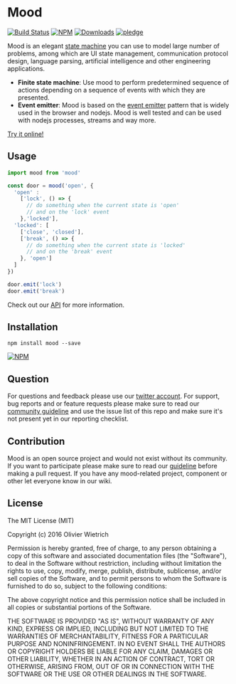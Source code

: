 # Mood

[![Build Status](https://travis-ci.org/bredele/mood.svg?branch=master)](https://travis-ci.org/bredele/mood)
[![NPM](https://img.shields.io/npm/v/mood.svg)](https://www.npmjs.com/package/mood)
[![Downloads](https://img.shields.io/npm/dm/mood.svg)](http://npm-stat.com/charts.html?package=mood)
[![pledge](https://bredele.github.io/contributing-guide/community-pledge.svg)](https://github.com/bredele/contributing-guide/blob/master/guidelines.md)

Mood is an elegant [state machine](https://en.wikipedia.org/wiki/Finite-state_machine#Concepts_and_terminology) you can use to model large number of problems, among which are UI state management, communication protocol design, language parsing, artificial intelligence and other engineering applications.

* **Finite state machine**: Use mood to perform predetermined sequence of actions depending on a sequence of events with which they are presented.
* **Event emitter**: Mood is based on the [event emitter](http://github.com/component/emitter) pattern that is widely used in the browser and nodejs. Mood is well tested and can be used with nodejs processes, streams and way more.

[Try it online!](http://requirebin.com/?code=79074d59c1525895625c)

## Usage

```js
import mood from 'mood'

const door = mood('open', {
  'open' :
    ['lock', () => {
      // do something when the current state is 'open'
      // and on the 'lock' event
    },'locked'],
  'locked': [
    ['close', 'closed'],
    ['break', () => {
      // do something when the current state is 'locked'
      // and on the 'break' event
    }, 'open']
  ]
})

door.emit('lock')
door.emit('break')
```

Check out our [API](/test) for more information.

## Installation

```shell
npm install mood --save
```

[![NPM](https://nodei.co/npm/mood.png)](https://nodei.co/npm/mood/)


## Question

For questions and feedback please use our [twitter account](https://twitter.com/bredeleca). For support, bug reports and or feature requests please make sure to read our
<a href="https://github.com/bredele/contributing-guide/blob/master/guidelines.md" target="_blank">community guideline</a> and use the issue list of this repo and make sure it's not present yet in our reporting checklist.

## Contribution

Mood is an open source project and would not exist without its community. If you want to participate please make sure to read our <a href="https://github.com/bredele/contributing-guide/blob/master/guidelines.md" target="_blank">guideline</a> before making a pull request. If you have any mood-related project, component or other let everyone know in our wiki.

## License

The MIT License (MIT)

Copyright (c) 2016 Olivier Wietrich

Permission is hereby granted, free of charge, to any person obtaining a copy
of this software and associated documentation files (the "Software"), to deal
in the Software without restriction, including without limitation the rights
to use, copy, modify, merge, publish, distribute, sublicense, and/or sell
copies of the Software, and to permit persons to whom the Software is
furnished to do so, subject to the following conditions:

The above copyright notice and this permission notice shall be included in all
copies or substantial portions of the Software.

THE SOFTWARE IS PROVIDED "AS IS", WITHOUT WARRANTY OF ANY KIND, EXPRESS OR
IMPLIED, INCLUDING BUT NOT LIMITED TO THE WARRANTIES OF MERCHANTABILITY,
FITNESS FOR A PARTICULAR PURPOSE AND NONINFRINGEMENT. IN NO EVENT SHALL THE
AUTHORS OR COPYRIGHT HOLDERS BE LIABLE FOR ANY CLAIM, DAMAGES OR OTHER
LIABILITY, WHETHER IN AN ACTION OF CONTRACT, TORT OR OTHERWISE, ARISING FROM,
OUT OF OR IN CONNECTION WITH THE SOFTWARE OR THE USE OR OTHER DEALINGS IN THE
SOFTWARE.
